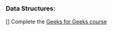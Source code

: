 ### Data Structures:
[] Complete the [Geeks for Geeks course](https://www.geeksforgeeks.org/data-structures/linked-list/)
